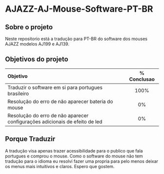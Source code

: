 # AJAZZ-AJ-Mouse-Software-PT-BR

## Sobre o projeto
Neste repositorio está a tradução para PT-BR do software dos mouses AJAZZ modelos AJ199 e AJ139. 

## Objetivos do projeto 



|Objetivo | % Conclusao|
| :-------- | :----------: |
|Traduzir o software em si para portugues brasileiro |  100% |
|Resolução do erro de não aparecer bateria do mouse | 0% |
|Resolução do erro de não aparecer configurações adicionais de efeito de led | 0% |


## Porque Traduzir
A tradução visa apenas trazer acessibilidade para o publico que fala portugues e comprou o mouse. Como o software do mouse não tem tradução para o idioma eu resolvi fazer uma propria para pelo menos deixar os menus mais intuitivos e claros. Espero que gostem.
